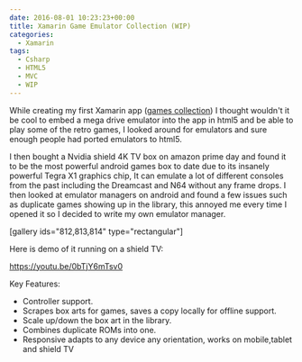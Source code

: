 ```yaml
---
date: 2016-08-01 10:23:23+00:00
title: Xamarin Game Emulator Collection (WIP)
categories:
  - Xamarin
tags:
  - Csharp
  - HTML5
  - MVC
  - WIP
---
```


While creating my first Xamarin app ([games collection](https://mckellar.wordpress.com/2016/07/10/xamarin-games-collection-wip/)) I thought wouldn't it be cool to embed a mega drive emulator into the app in html5 and be able to play some of the retro games, I looked around for emulators and sure enough people had ported emulators to html5.

I then bought a Nvidia shield 4K TV box on amazon prime day and found it to be the most powerful android games box to date due to its insanely powerful Tegra X1 graphics chip, It can emulate a lot of different consoles from the past including the Dreamcast and N64 without any frame drops. I then looked at emulator managers on android and found a few issues such as duplicate games showing up in the library, this annoyed me every time I opened it so I decided to write my own emulator manager.

[gallery ids="812,813,814" type="rectangular"]

Here is demo of it running on a shield TV:

https://youtu.be/0bTjY6mTsv0

Key Features:

- Controller support.
- Scrapes box arts for games, saves a copy locally for offline support.
- Scale up/down the box art in the library.
- Combines duplicate ROMs into one.
- Responsive adapts to any device any orientation, works on mobile,tablet and shield TV
